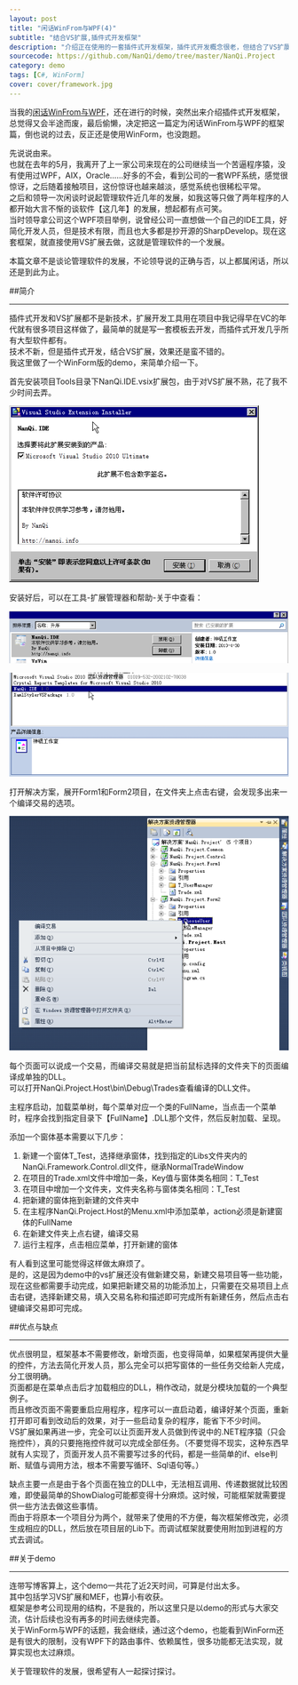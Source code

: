 ```yaml
---
layout: post
title: "闲话WinFrom与WPF(4)"
subtitle: "结合VS扩展,插件式开发框架"
description: "介绍正在使用的一套插件式开发框架，插件式开发概念很老，但结合了VS扩展功能显得别具一格。"
sourcecode: https://github.com/NanQi/demo/tree/master/NanQi.Project
category: demo
tags: [C#, WinForm]
cover: cover/framework.jpg
---
```


当我的[闲话WinFrom与WPF](http://www.cnblogs.com/nanqi/archive/2012/06/16/2551871.html)，还在进行的时候，突然出来介绍插件式开发框架，总觉得又会半途而废，最后偷懒，决定把这一篇定为闲话WinFrom与WPF的框架篇，倒也说的过去，反正还是使用WinForm，也没跑题。

先说说由来。  
也就在去年的5月，我离开了上一家公司来现在的公司继续当一个苦逼程序猿，没有使用过WPF，AIX，Oracle……好多的不会，看到公司的一套WPF系统，感觉很惊讶，之后随着接触项目，这份惊讶也越来越淡，感觉系统也很稀松平常。  
之后和领导一次闲谈时说起管理软件近几年的发展，如我这等只做了两年程序的人都开始大言不惭的谈软件【这几年】的发展，想起都有点可笑。  
当时领导拿公司这个WPF项目举例，说曾经公司一直想做一个自己的IDE工具，好简化开发人员，但是技术有限，而且也大多都是抄开源的SharpDevelop。现在这套框架，就直接使用VS扩展去做，这就是管理软件的一个发展。  

本篇文章不是谈论管理软件的发展，不论领导说的正确与否，以上都属闲话，所以还是到此为止。

##简介

---

插件式开发和VS扩展都不是新技术，扩展开发工具用在项目中我记得早在VC的年代就有很多项目这样做了，最简单的就是写一套模板去开发，而插件式开发几乎所有大型软件都有。  
技术不新，但是插件式开发，结合VS扩展，效果还是蛮不错的。  
我这里做了一个WinForm版的demo，来简单介绍一下。

首先安装项目Tools目录下NanQi.IDE.vsix扩展包，由于对VS扩展不熟，花了我不少时间去弄。  

![安装vsix](image/framework/framework1.png)

安装好后，可以在工具-扩展管理器和帮助-关于中查看：  

![扩展管理器](image/framework/framework2.png)

![关于](image/framework/framework3.png)

打开解决方案，展开Form1和Form2项目，在文件夹上点击右键，会发现多出来一个编译交易的选项。

![编译交易](image/framework/framework4.png)

每个页面可以说成一个交易，而编译交易就是把当前鼠标选择的文件夹下的页面编译成单独的DLL。  
可以打开NanQi.Project.Host\bin\Debug\Trades查看编译的DLL文件。  

主程序启动，加载菜单树，每个菜单对应一个类的FullName，当点击一个菜单时，程序会找到指定目录下【FullName】.DLL那个文件，然后反射加载、呈现。  

添加一个窗体基本需要以下几步：  

1. 新建一个窗体T\_Test，选择继承窗体，找到指定的Libs文件夹内的NanQi.Framework.Control.dll文件，继承NormalTradeWindow
2. 在项目的Trade.xml文件中增加一条，Key值与窗体类名相同：T\_Test
3. 在项目中增加一个文件夹，文件夹名称与窗体类名相同：T\_Test
4. 把新建的窗体拖到新建的文件夹中
5. 在主程序NanQi.Project.Host的Menu.xml中添加菜单，action必须是新建窗体的FullName
6. 在新建文件夹上点右键，编译交易
7. 运行主程序，点击相应菜单，打开新建的窗体

有人看到这里可能觉得这样做太麻烦了。  
是的，这是因为demo中的vs扩展还没有做新建交易，新建交易项目等一些功能，现在这些都需要手动完成，如果把新建交易的功能添加上，只需要在交易项目上点击右键，选择新建交易，填入交易名称和描述即可完成所有新建任务，然后点击右键编译交易即可完成。  

##优点与缺点

---

优点很明显，框架基本不需要修改，新增页面，也变得简单，如果框架再提供大量的控件，方法去简化开发人员，那么完全可以把写窗体的一些任务交给新人完成，分工很明确。  
页面都是在菜单点击后才加载相应的DLL，稍作改动，就是分模块加载的一个典型例子。  
而且修改页面不需要重启应用程序，程序可以一直启动着，编译好某个页面，重新打开即可看到改动后的效果，对于一些启动复杂的程序，能省下不少时间。  
VS扩展如果再进一步，完全可以让页面开发人员做到传说中的.NET程序猿（只会拖控件），真的只要拖拖控件就可以完成全部任务。（不要觉得不现实，这种东西早就有人实现了，页面开发人员不需要写过多的代码，都是一些简单的if、else判断、赋值与调用方法，根本不需要写循环、Sql语句等。）  

缺点主要一点是由于各个页面在独立的DLL中，无法相互调用、传递数据就比较困难，即使最简单的ShowDialog可能都变得十分麻烦。这时候，可能框架就需要提供一些方法去做这些事情。  
而由于将原本一个项目分为两个，就带来了使用的不方便，每次框架修改完，必须生成相应的DLL，然后放在项目层的Lib下。而调试框架就要使用附加到进程的方式去调试。

##关于demo

---

连带写博客算上，这个demo一共花了近2天时间，可算是付出太多。  
其中包括学习VS扩展和MEF，也算小有收获。  
框架是参考公司现用的结构，不是我的，所以这里只是以demo的形式与大家交流，估计后续也没有再多的时间去继续完善。  
关于WinForm与WPF的话题，我会继续，通过这个demo，也能看到WinForm还是有很大的限制，没有WPF下的路由事件、依赖属性，很多功能都无法实现，就算实现也太过麻烦。  

关于管理软件的发展，很希望有人一起探讨探讨。  
